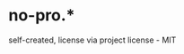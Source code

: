 no-pro.*
================================================================================

self-created, license via project license - MIT
